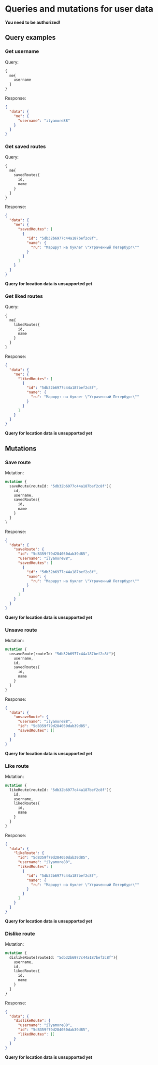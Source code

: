 # Queries and mutations for user data
**You need to be authorized!**

## Query examples
### Get username

Query:
```graphql
{
  me{
    username
  }
}
```

Response:
```json
{
  "data": {
    "me": {
      "username": "ilyamore88"
    }
  }
}
```

### Get saved routes

Query:
```graphql
{
  me{
    savedRoutes{
      id,
      name
    }
  }
}
```

Response:
```json
{
  "data": {
    "me": {
      "savedRoutes": [
        {
          "id": "5db32b6977c44a187bef2c8f",
          "name": {
            "ru": "Маршрут на буклет \"Утраченный Петербург\""
          }
        }
      ]
    }
  }
}
```
**Query for location data is unsupported yet**

### Get liked routes

Query:
```graphql
{
  me{
    likedRoutes{
      id,
      name
    }
  }
}
```

Response:
```json
{
  "data": {
    "me": {
      "likedRoutes": [
        {
          "id": "5db32b6977c44a187bef2c8f",
          "name": {
            "ru": "Маршрут на буклет \"Утраченный Петербург\""
          }
        }
      ]
    }
  }
}
```
**Query for location data is unsupported yet**

## Mutations
### Save route

Mutation:
```graphql
mutation {
  saveRoute(routeId: "5db32b6977c44a187bef2c8f"){
    id,
    username,
  	savedRoutes{
      id,
      name
    }
  }
}
```

Response:
```json
{
  "data": {
    "saveRoute": {
      "id": "5d8359f79d284050dab39d85",
      "username": "ilyamore88",
      "savedRoutes": [
        {
          "id": "5db32b6977c44a187bef2c8f",
          "name": {
            "ru": "Маршрут на буклет \"Утраченный Петербург\""
          }
        }
      ]
    }
  }
}
```
**Query for location data is unsupported yet**

### Unsave route

Mutation:
```graphql
mutation {
  unsaveRoute(routeId: "5db32b6977c44a187bef2c8f"){
    username,
    id,
  	savedRoutes{
      id,
      name
    }
  }
}
```

Response:
```json
{
  "data": {
    "unsaveRoute": {
      "username": "ilyamore88",
      "id": "5d8359f79d284050dab39d85",
      "savedRoutes": []
    }
  }
}
```
**Query for location data is unsupported yet**

### Like route

Mutation:
```graphql
mutation {
  likeRoute(routeId: "5db32b6977c44a187bef2c8f"){
    id,
    username,
  	likedRoutes{
      id,
      name
    }
  }
}
```

Response:
```json
{
  "data": {
    "likeRoute": {
      "id": "5d8359f79d284050dab39d85",
      "username": "ilyamore88",
      "likedRoutes": [
        {
          "id": "5db32b6977c44a187bef2c8f",
          "name": {
            "ru": "Маршрут на буклет \"Утраченный Петербург\""
          }
        }
      ]
    }
  }
}
```
**Query for location data is unsupported yet**

### Dislike route

Mutation:
```graphql
mutation {
  dislikeRoute(routeId: "5db32b6977c44a187bef2c8f"){
    username,
    id,
  	likedRoutes{
      id,
      name
    }
  }
}
```

Response:
```json
{
  "data": {
    "dislikeRoute": {
      "username": "ilyamore88",
      "id": "5d8359f79d284050dab39d85",
      "likedRoutes": []
    }
  }
}
```
**Query for location data is unsupported yet**
